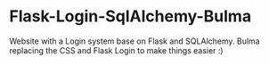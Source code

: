# Flask-Login-SqlAlchemy-Bulma
Website with a Login system base on Flask and SQLAlchemy. Bulma replacing the CSS and Flask Login to make things easier :)
